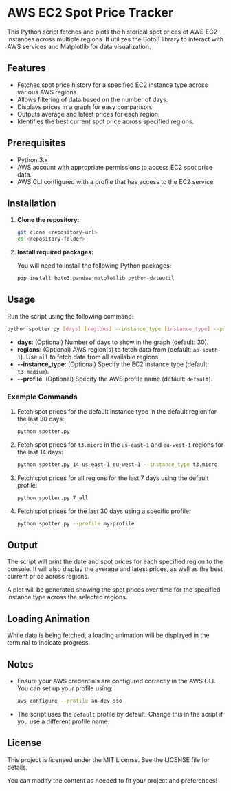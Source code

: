 # AWS EC2 Spot Price Tracker

This Python script fetches and plots the historical spot prices of AWS EC2 instances across multiple regions. It utilizes the Boto3 library to interact with AWS services and Matplotlib for data visualization.

## Features

- Fetches spot price history for a specified EC2 instance type across various AWS regions.
- Allows filtering of data based on the number of days.
- Displays prices in a graph for easy comparison.
- Outputs average and latest prices for each region.
- Identifies the best current spot price across specified regions.

## Prerequisites

- Python 3.x
- AWS account with appropriate permissions to access EC2 spot price data.
- AWS CLI configured with a profile that has access to the EC2 service.

## Installation

1. **Clone the repository:**

   ```bash
   git clone <repository-url>
   cd <repository-folder>
   ```

2. **Install required packages:**

   You will need to install the following Python packages:

   ```bash
   pip install boto3 pandas matplotlib python-dateutil
   ```

## Usage

Run the script using the following command:

```bash
python spotter.py [days] [regions] --instance_type [instance_type] --profile [profile_name]
```

- **days**: (Optional) Number of days to show in the graph (default: 30).
- **regions**: (Optional) AWS region(s) to fetch data from (default: `ap-south-1`). Use `all` to fetch data from all available regions.
- **--instance_type**: (Optional) Specify the EC2 instance type (default: `t3.medium`).
- **--profile**: (Optional) Specify the AWS profile name (default: `default`).

### Example Commands

1. Fetch spot prices for the default instance type in the default region for the last 30 days:

   ```bash
   python spotter.py
   ```

2. Fetch spot prices for `t3.micro` in the `us-east-1` and `eu-west-1` regions for the last 14 days:

   ```bash
   python spotter.py 14 us-east-1 eu-west-1 --instance_type t3.micro
   ```

3. Fetch spot prices for all regions for the last 7 days using the default profile:

   ```bash
   python spotter.py 7 all
   ```

4. Fetch spot prices for the last 30 days using a specific profile:

   ```bash
   python spotter.py --profile my-profile
   ```

## Output

The script will print the date and spot prices for each specified region to the console. It will also display the average and latest prices, as well as the best current price across regions.

A plot will be generated showing the spot prices over time for the specified instance type across the selected regions.

## Loading Animation

While data is being fetched, a loading animation will be displayed in the terminal to indicate progress.

## Notes

- Ensure your AWS credentials are configured correctly in the AWS CLI. You can set up your profile using:

   ```bash
   aws configure --profile an-dev-sso
   ```

- The script uses the `default` profile by default. Change this in the script if you use a different profile name.

## License

This project is licensed under the MIT License. See the LICENSE file for details.

You can modify the content as needed to fit your project and preferences!
